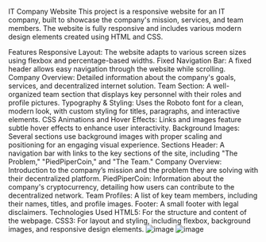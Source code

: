 
IT Company Website
This project is a responsive website for an IT company, built to showcase the company's mission, services, and team members. The website is fully responsive and includes various modern design elements created using HTML and CSS.

Features
Responsive Layout: The website adapts to various screen sizes using flexbox and percentage-based widths.
Fixed Navigation Bar: A fixed header allows easy navigation through the website while scrolling.
Company Overview: Detailed information about the company's goals, services, and decentralized internet solution.
Team Section: A well-organized team section that displays key personnel with their roles and profile pictures.
Typography & Styling: Uses the Roboto font for a clean, modern look, with custom styling for titles, paragraphs, and interactive elements.
CSS Animations and Hover Effects: Links and images feature subtle hover effects to enhance user interactivity.
Background Images: Several sections use background images with proper scaling and positioning for an engaging visual experience.
Sections
Header: A navigation bar with links to the key sections of the site, including "The Problem," "PiedPiperCoin," and "The Team."
Company Overview: Introduction to the company’s mission and the problem they are solving with their decentralized platform.
PiedPiperCoin: Information about the company's cryptocurrency, detailing how users can contribute to the decentralized network.
Team Profiles: A list of key team members, including their names, titles, and profile images.
Footer: A small footer with legal disclaimers.
Technologies Used
HTML5: For the structure and content of the webpage.
CSS3: For layout and styling, including flexbox, background images, and responsive design elements.
![image](https://github.com/user-attachments/assets/899dfd64-a8ac-4806-bf3a-f463fb41d54f)
![image](https://github.com/user-attachments/assets/bf688a43-63f1-4f94-a94a-6b20fa9ae4a7)

